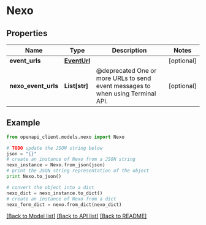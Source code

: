 # Nexo


## Properties
Name | Type | Description | Notes
------------ | ------------- | ------------- | -------------
**event_urls** | [**EventUrl**](EventUrl.md) |  | [optional] 
**nexo_event_urls** | **List[str]** | @deprecated One or more URLs to send event messages to when using Terminal API. | [optional] 

## Example

```python
from openapi_client.models.nexo import Nexo

# TODO update the JSON string below
json = "{}"
# create an instance of Nexo from a JSON string
nexo_instance = Nexo.from_json(json)
# print the JSON string representation of the object
print Nexo.to_json()

# convert the object into a dict
nexo_dict = nexo_instance.to_dict()
# create an instance of Nexo from a dict
nexo_form_dict = nexo.from_dict(nexo_dict)
```
[[Back to Model list]](../README.md#documentation-for-models) [[Back to API list]](../README.md#documentation-for-api-endpoints) [[Back to README]](../README.md)


